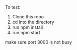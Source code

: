 To test: 
1. Clone this repo
2. cd into the directory
3. run npm install
4. run npm start

make sure port 3000 is not busy
